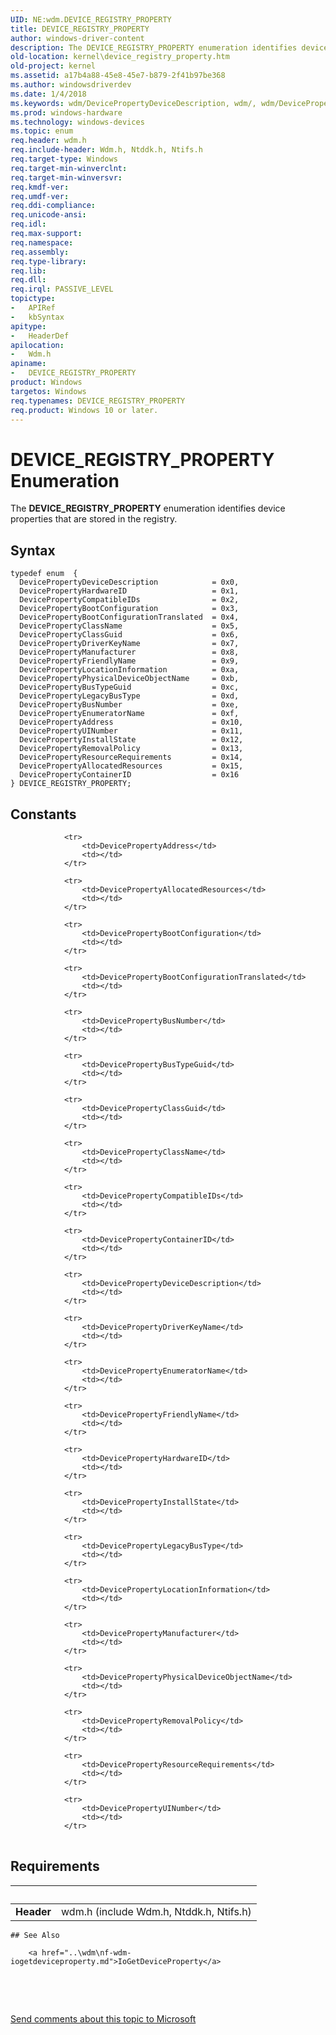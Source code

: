 ```yaml
---
UID: NE:wdm.DEVICE_REGISTRY_PROPERTY
title: DEVICE_REGISTRY_PROPERTY
author: windows-driver-content
description: The DEVICE_REGISTRY_PROPERTY enumeration identifies device properties that are stored in the registry.
old-location: kernel\device_registry_property.htm
old-project: kernel
ms.assetid: a17b4a88-45e8-45e7-b879-2f41b97be368
ms.author: windowsdriverdev
ms.date: 1/4/2018
ms.keywords: wdm/DevicePropertyDeviceDescription, wdm/, wdm/DevicePropertyClassGuid, wdm/DevicePropertyManufacturer, DevicePropertyLocationInformation, wdm/DevicePropertyBootConfigurationTranslated, wdm/DevicePropertyRemovalPolicy, wdm/DevicePropertyLocationInformation, wdm/DevicePropertyDriverKeyName, wdm/DevicePropertyClassName, DevicePropertyClassGuid, wdm/DevicePropertyInstallState, wdm/DevicePropertyContainerID, DevicePropertyUINumber, DEVICE_REGISTRY_PROPERTY, wdm/DevicePropertyBootConfiguration, wdm/DevicePropertyUINumber, wdm/DevicePropertyAllocatedResources, DevicePropertyDriverKeyName, DevicePropertyFriendlyName, DEVICE_REGISTRY_PROPERTY enumeration [Kernel-Mode Driver Architecture], wdm/DevicePropertyAddress, kernel.device_registry_property, wdm/DevicePropertyEnumeratorName, DevicePropertyClassName, DevicePropertyBusNumber, DevicePropertyAddress, DevicePropertyDeviceDescription, DevicePropertyInstallState, DevicePropertyPhysicalDeviceObjectName, DevicePropertyBusTypeGuid, wdm/DevicePropertyLegacyBusType, wdm/DevicePropertyFriendlyName, wdm/DevicePropertyBusNumber, DevicePropertyManufacturer, wdm/DevicePropertyBusTypeGuid, DevicePropertyLegacyBusType, DevicePropertyResourceRequirements, DevicePropertyRemovalPolicy, wdm/DevicePropertyResourceRequirements, wdm/DevicePropertyPhysicalDeviceObjectName, sysenum_485e3369-186a-4a71-b13e-be6ff9ab8dce.xml, enumeration [Kernel-Mode Driver Architecture], DevicePropertyBootConfigurationTranslated, wdm/DevicePropertyHardwareID, DevicePropertyHardwareID, DevicePropertyCompatibleIDs, wdm/DevicePropertyCompatibleIDs, DevicePropertyBootConfiguration, DevicePropertyEnumeratorName, DevicePropertyContainerID, DevicePropertyAllocatedResources
ms.prod: windows-hardware
ms.technology: windows-devices
ms.topic: enum
req.header: wdm.h
req.include-header: Wdm.h, Ntddk.h, Ntifs.h
req.target-type: Windows
req.target-min-winverclnt: 
req.target-min-winversvr: 
req.kmdf-ver: 
req.umdf-ver: 
req.ddi-compliance: 
req.unicode-ansi: 
req.idl: 
req.max-support: 
req.namespace: 
req.assembly: 
req.type-library: 
req.lib: 
req.dll: 
req.irql: PASSIVE_LEVEL
topictype:
-	APIRef
-	kbSyntax
apitype:
-	HeaderDef
apilocation:
-	Wdm.h
apiname:
-	DEVICE_REGISTRY_PROPERTY
product: Windows
targetos: Windows
req.typenames: DEVICE_REGISTRY_PROPERTY
req.product: Windows 10 or later.
---
```


# DEVICE_REGISTRY_PROPERTY Enumeration
The <b>DEVICE_REGISTRY_PROPERTY</b> enumeration identifies device properties that are stored in the registry.

## Syntax
````
typedef enum  { 
  DevicePropertyDeviceDescription            = 0x0,
  DevicePropertyHardwareID                   = 0x1,
  DevicePropertyCompatibleIDs                = 0x2,
  DevicePropertyBootConfiguration            = 0x3,
  DevicePropertyBootConfigurationTranslated  = 0x4,
  DevicePropertyClassName                    = 0x5,
  DevicePropertyClassGuid                    = 0x6,
  DevicePropertyDriverKeyName                = 0x7,
  DevicePropertyManufacturer                 = 0x8,
  DevicePropertyFriendlyName                 = 0x9,
  DevicePropertyLocationInformation          = 0xa,
  DevicePropertyPhysicalDeviceObjectName     = 0xb,
  DevicePropertyBusTypeGuid                  = 0xc,
  DevicePropertyLegacyBusType                = 0xd,
  DevicePropertyBusNumber                    = 0xe,
  DevicePropertyEnumeratorName               = 0xf,
  DevicePropertyAddress                      = 0x10,
  DevicePropertyUINumber                     = 0x11,
  DevicePropertyInstallState                 = 0x12,
  DevicePropertyRemovalPolicy                = 0x13,
  DevicePropertyResourceRequirements         = 0x14,
  DevicePropertyAllocatedResources           = 0x15,
  DevicePropertyContainerID                  = 0x16
} DEVICE_REGISTRY_PROPERTY;
````

## Constants

<table>
            
                <tr>
                    <td>DevicePropertyAddress</td>
                    <td></td>
                </tr>
            
                <tr>
                    <td>DevicePropertyAllocatedResources</td>
                    <td></td>
                </tr>
            
                <tr>
                    <td>DevicePropertyBootConfiguration</td>
                    <td></td>
                </tr>
            
                <tr>
                    <td>DevicePropertyBootConfigurationTranslated</td>
                    <td></td>
                </tr>
            
                <tr>
                    <td>DevicePropertyBusNumber</td>
                    <td></td>
                </tr>
            
                <tr>
                    <td>DevicePropertyBusTypeGuid</td>
                    <td></td>
                </tr>
            
                <tr>
                    <td>DevicePropertyClassGuid</td>
                    <td></td>
                </tr>
            
                <tr>
                    <td>DevicePropertyClassName</td>
                    <td></td>
                </tr>
            
                <tr>
                    <td>DevicePropertyCompatibleIDs</td>
                    <td></td>
                </tr>
            
                <tr>
                    <td>DevicePropertyContainerID</td>
                    <td></td>
                </tr>
            
                <tr>
                    <td>DevicePropertyDeviceDescription</td>
                    <td></td>
                </tr>
            
                <tr>
                    <td>DevicePropertyDriverKeyName</td>
                    <td></td>
                </tr>
            
                <tr>
                    <td>DevicePropertyEnumeratorName</td>
                    <td></td>
                </tr>
            
                <tr>
                    <td>DevicePropertyFriendlyName</td>
                    <td></td>
                </tr>
            
                <tr>
                    <td>DevicePropertyHardwareID</td>
                    <td></td>
                </tr>
            
                <tr>
                    <td>DevicePropertyInstallState</td>
                    <td></td>
                </tr>
            
                <tr>
                    <td>DevicePropertyLegacyBusType</td>
                    <td></td>
                </tr>
            
                <tr>
                    <td>DevicePropertyLocationInformation</td>
                    <td></td>
                </tr>
            
                <tr>
                    <td>DevicePropertyManufacturer</td>
                    <td></td>
                </tr>
            
                <tr>
                    <td>DevicePropertyPhysicalDeviceObjectName</td>
                    <td></td>
                </tr>
            
                <tr>
                    <td>DevicePropertyRemovalPolicy</td>
                    <td></td>
                </tr>
            
                <tr>
                    <td>DevicePropertyResourceRequirements</td>
                    <td></td>
                </tr>
            
                <tr>
                    <td>DevicePropertyUINumber</td>
                    <td></td>
                </tr>
</table>


## Requirements
| &nbsp; | &nbsp; |
| ---- |:---- |
| **Header** | wdm.h (include Wdm.h, Ntddk.h, Ntifs.h) |

    ## See Also

        <a href="..\wdm\nf-wdm-iogetdeviceproperty.md">IoGetDeviceProperty</a>

 

 

<a href="mailto:wsddocfb@microsoft.com?subject=Documentation%20feedback [kernel\kernel]:%20DEVICE_REGISTRY_PROPERTY Enumeration enumeration%20 RELEASE:%20(1/4/2018)&amp;body=%0A%0APRIVACY STATEMENT%0A%0AWe use your feedback to improve the documentation. We don't use your email address for any other purpose, and we'll remove your email address from our system after the issue that you're reporting is fixed. While we're working to fix this issue, we might send you an email message to ask for more info. Later, we might also send you an email message to let you know that we've addressed your feedback.%0A%0AFor more info about Microsoft's privacy policy, see http://privacy.microsoft.com/en-us/default.aspx." title="Send comments about this topic to Microsoft">Send comments about this topic to Microsoft</a>
